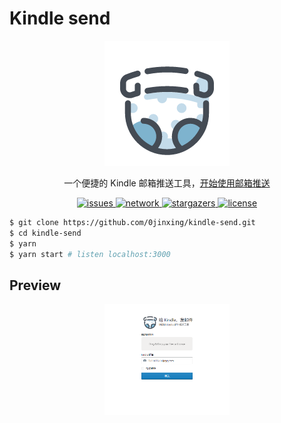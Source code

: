 # Kindle send

<div align=center>
  <img src="https://raw.githubusercontent.com/0jinxing/kindle-send/master/client/assets/logo.png" width="200" alt="logo" />
  <p>一个便捷的 Kindle 邮箱推送工具，<a href="https://www.amazon.cn/gp/help/customer/display.html?nodeId=201974220">开始使用邮箱推送</a></p>

  <a href="https://github.com/0jinxing/kindle-send/issues">
    <img src="https://img.shields.io/github/issues/0jinxing/kindle-send.svg" alt="issues" />
  </a>
  
  <a href="https://github.com/0jinxing/kindle-send/network">
    <img src="https://img.shields.io/github/forks/0jinxing/kindle-send.svg" alt="network"/>
  </a>

  <a href="https://github.com/0jinxing/kindle-send/stargazers">
    <img src="https://img.shields.io/github/stars/0jinxing/kindle-send.svg" alt="stargazers" />
  </a>

  <a href="https://github.com/0jinxing/kindle-send">
    <img src="https://img.shields.io/github/license/0jinxing/kindle-send.svg" alt="license" />
  </a>
</div>

```bash
$ git clone https://github.com/0jinxing/kindle-send.git
$ cd kindle-send
$ yarn
$ yarn start # listen localhost:3000
```

## Preview

<div align=center>
  <img src="https://raw.githubusercontent.com/0jinxing/kindle-send/master/docs/preview.png" width="200" alt="preview"/>
</div>
